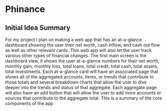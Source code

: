 # Phinance

## Initial Idea Summary
For my project I plan on making a web app that has an at-a-glance dashboard showing the user their net worth, cash inflow, and cash out flow as well as other relevant cards. This web app will also let the user track various other types of financial changes. The first main screen is the dashboard view, it shows the user at-a-glance numbers for their net worth, monthly gain, monthly loss, total loans, total credit, total cash, total assets, total investments. Each at-a-glance card will have an associated page that shows all of the aggregated accounts, items, or trends that contribute to those totals and several breakdown charts that allow the user to dive deeper into the trends and status of that aggregate. Each aggregate page will also have an add button that will allow the user to add more accounts or sources that contribute to the aggregate total. This is a summary of the core components of the app

